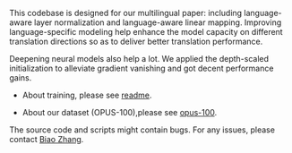 
This codebase is designed for our multilingual paper: including language-aware layer normalization and
language-aware linear mapping. Improving language-specific modeling help enhance the model capacity on
different translation directions so as to deliver better translation performance.

Deepening neural models also help a lot. We applied the depth-scaled initialization to alleviate gradient
vanishing and got decent performance gains.

- About training, please see [readme](https://github.com/bzhangGo/zero/blob/master/docs/multilingual_laln_lalt/README.md).

- About our dataset (OPUS-100),please see [opus-100](https://github.com/EdinburghNLP/opus-100-corpus).

The source code and scripts might contain bugs. For any issues, please contact [Biao Zhang](B.Zhang@ed.ac.uk).